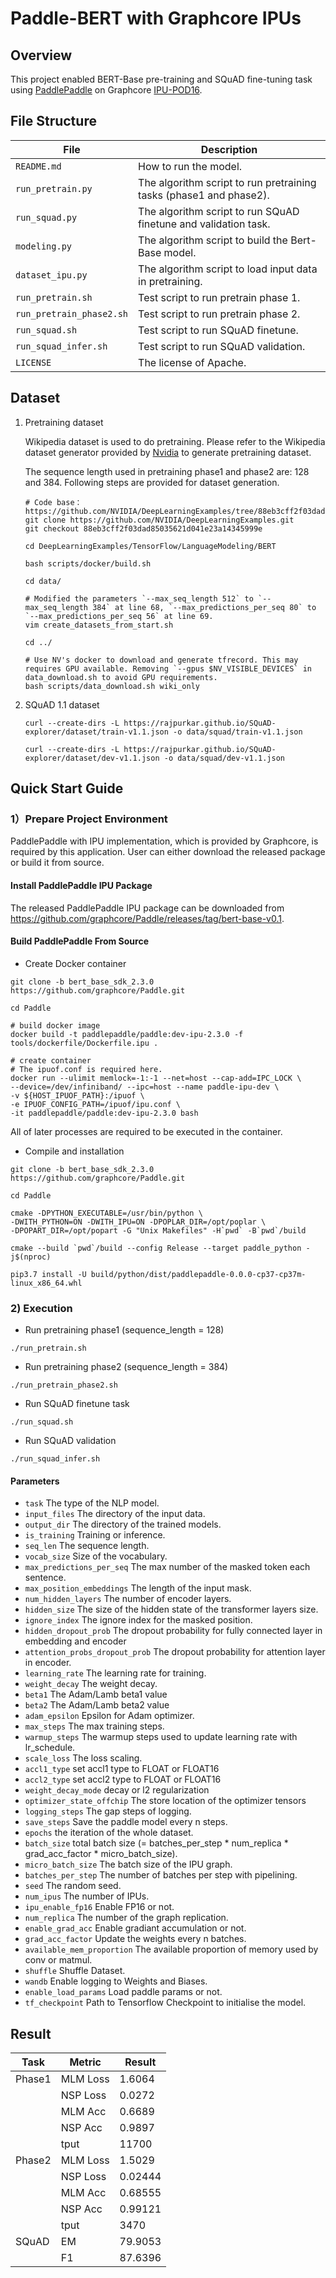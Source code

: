 # Paddle-BERT with Graphcore IPUs

## Overview

This project enabled BERT-Base pre-training and SQuAD fine-tuning task using [PaddlePaddle](https://github.com/PaddlePaddle/Paddle) on Graphcore [IPU-POD16](https://www.graphcore.ai/products/mk2/ipu-pod16).

## File Structure

| File                     | Description                                                        |
| ------------------------ | ------------------------------------------------------------------ |
| `README.md`              | How to run the model.                                              |
| `run_pretrain.py`        | The algorithm script to run pretraining tasks (phase1 and phase2). |
| `run_squad.py`           | The algorithm script to run SQuAD finetune and validation task.    |
| `modeling.py`            | The algorithm script to build the Bert-Base model.                 |
| `dataset_ipu.py`         | The algorithm script to load input data in pretraining.            |
| `run_pretrain.sh`        | Test script to run pretrain phase 1.                               |
| `run_pretrain_phase2.sh` | Test script to run pretrain phase 2.                               |
| `run_squad.sh`           | Test script to run SQuAD finetune.                                 |
| `run_squad_infer.sh`     | Test script to run SQuAD validation.                               |
| `LICENSE`                | The license of Apache.                                             |

## Dataset

1. Pretraining dataset

   Wikipedia dataset is used to do pretraining. Please refer to the Wikipedia dataset generator provided by [Nvidia](https://github.com/NVIDIA/DeepLearningExamples.git) to generate pretraining dataset.

   The sequence length used in pretraining phase1 and phase2 are: 128 and 384. Following steps are provided for dataset generation.

   ```
   # Code base：https://github.com/NVIDIA/DeepLearningExamples/tree/88eb3cff2f03dad85035621d041e23a14345999e/TensorFlow/LanguageModeling/BERT
   git clone https://github.com/NVIDIA/DeepLearningExamples.git
   git checkout 88eb3cff2f03dad85035621d041e23a14345999e

   cd DeepLearningExamples/TensorFlow/LanguageModeling/BERT

   bash scripts/docker/build.sh

   cd data/

   # Modified the parameters `--max_seq_length 512` to `--max_seq_length 384` at line 68, `--max_predictions_per_seq 80` to `--max_predictions_per_seq 56` at line 69.
   vim create_datasets_from_start.sh

   cd ../

   # Use NV's docker to download and generate tfrecord. This may requires GPU available. Removing `--gpus $NV_VISIBLE_DEVICES` in data_download.sh to avoid GPU requirements.
   bash scripts/data_download.sh wiki_only
   ```

2. SQuAD 1.1 dataset

   ```
   curl --create-dirs -L https://rajpurkar.github.io/SQuAD-explorer/dataset/train-v1.1.json -o data/squad/train-v1.1.json

   curl --create-dirs -L https://rajpurkar.github.io/SQuAD-explorer/dataset/dev-v1.1.json -o data/squad/dev-v1.1.json
   ```

## Quick Start Guide

### 1）Prepare Project Environment

PaddlePaddle with IPU implementation, which is provided by Graphcore, is required by this application. User can either download the released package or build it from source.

#### Install PaddlePaddle IPU Package

The released PaddlePaddle IPU package can be downloaded from https://github.com/graphcore/Paddle/releases/tag/bert-base-v0.1.

#### Build PaddlePaddle From Source

- Create Docker container

```
git clone -b bert_base_sdk_2.3.0 https://github.com/graphcore/Paddle.git

cd Paddle

# build docker image
docker build -t paddlepaddle/paddle:dev-ipu-2.3.0 -f tools/dockerfile/Dockerfile.ipu .

# create container
# The ipuof.conf is required here.
docker run --ulimit memlock=-1:-1 --net=host --cap-add=IPC_LOCK \
--device=/dev/infiniband/ --ipc=host --name paddle-ipu-dev \
-v ${HOST_IPUOF_PATH}:/ipuof \
-e IPUOF_CONFIG_PATH=/ipuof/ipu.conf \
-it paddlepaddle/paddle:dev-ipu-2.3.0 bash
```

All of later processes are required to be executed in the container.

- Compile and installation

```
git clone -b bert_base_sdk_2.3.0 https://github.com/graphcore/Paddle.git

cd Paddle

cmake -DPYTHON_EXECUTABLE=/usr/bin/python \
-DWITH_PYTHON=ON -DWITH_IPU=ON -DPOPLAR_DIR=/opt/poplar \
-DPOPART_DIR=/opt/popart -G "Unix Makefiles" -H`pwd` -B`pwd`/build

cmake --build `pwd`/build --config Release --target paddle_python -j$(nproc)

pip3.7 install -U build/python/dist/paddlepaddle-0.0.0-cp37-cp37m-linux_x86_64.whl
```

### 2) Execution

- Run pretraining phase1 (sequence_length = 128)

```
./run_pretrain.sh
```

- Run pretraining phase2 (sequence_length = 384)

```
./run_pretrain_phase2.sh
```

- Run SQuAD finetune task

```
./run_squad.sh
```

- Run SQuAD validation

```
./run_squad_infer.sh
```

#### Parameters

- `task` The type of the NLP model.
- `input_files` The directory of the input data.
- `output_dir` The directory of the trained models.
- `is_training` Training or inference.
- `seq_len` The sequence length.
- `vocab_size` Size of the vocabulary.
- `max_predictions_per_seq` The max number of the masked token each sentence.
- `max_position_embeddings` The length of the input mask.
- `num_hidden_layers` The number of encoder layers.
- `hidden_size` The size of the hidden state of the transformer layers size.
- `ignore_index` The ignore index for the masked position.
- `hidden_dropout_prob` The dropout probability for fully connected layer in embedding and encoder
- `attention_probs_dropout_prob` The dropout probability for attention layer in encoder.
- `learning_rate` The learning rate for training.
- `weight_decay` The weight decay.
- `beta1` The Adam/Lamb beta1 value
- `beta2` The Adam/Lamb beta2 value
- `adam_epsilon` Epsilon for Adam optimizer.
- `max_steps` The max training steps.
- `warmup_steps` The warmup steps used to update learning rate with lr_schedule.
- `scale_loss` The loss scaling.
- `accl1_type` set accl1 type to FLOAT or FLOAT16
- `accl2_type` set accl2 type to FLOAT or FLOAT16
- `weight_decay_mode` decay or l2 regularization
- `optimizer_state_offchip` The store location of the optimizer tensors
- `logging_steps` The gap steps of logging.
- `save_steps` Save the paddle model every n steps.
- `epochs` the iteration of the whole dataset.
- `batch_size` total batch size (= batches_per_step \* num_replica \* grad_acc_factor \* micro_batch_size).
- `micro_batch_size` The batch size of the IPU graph.
- `batches_per_step` The number of batches per step with pipelining.
- `seed` The random seed.
- `num_ipus` The number of IPUs.
- `ipu_enable_fp16` Enable FP16 or not.
- `num_replica` The number of the graph replication.
- `enable_grad_acc` Enable gradiant accumulation or not.
- `grad_acc_factor` Update the weights every n batches.
- `available_mem_proportion` The available proportion of memory used by conv or matmul.
- `shuffle` Shuffle Dataset.
- `wandb` Enable logging to Weights and Biases.
- `enable_load_params` Load paddle params or not.
- `tf_checkpoint` Path to Tensorflow Checkpoint to initialise the model.

## Result

| Task   | Metric   | Result  |
| ------ | -------- | ------- |
| Phase1 | MLM Loss | 1.6064  |
|        | NSP Loss | 0.0272  |
|        | MLM Acc  | 0.6689  |
|        | NSP Acc  | 0.9897  |
|        | tput     | 11700   |
| Phase2 | MLM Loss | 1.5029  |
|        | NSP Loss | 0.02444 |
|        | MLM Acc  | 0.68555 |
|        | NSP Acc  | 0.99121 |
|        | tput     | 3470    |
| SQuAD  | EM       | 79.9053 |
|        | F1       | 87.6396 |
